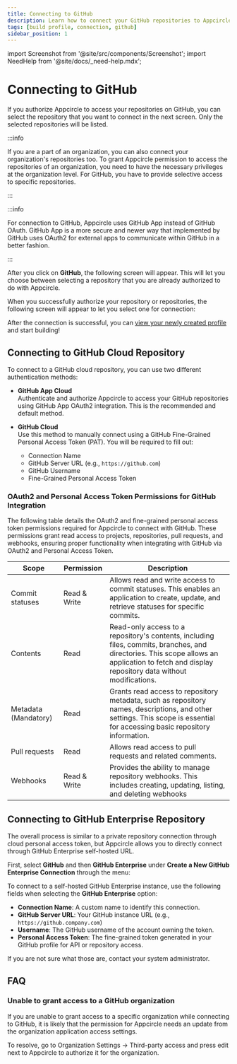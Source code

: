 ```yaml
---
title: Connecting to GitHub
description: Learn how to connect your GitHub repositories to Appcircle
tags: [build profile, connection, github]
sidebar_position: 1
---
```


import Screenshot from '@site/src/components/Screenshot';
import NeedHelp from '@site/docs/\_need-help.mdx';

# Connecting to GitHub

If you authorize Appcircle to access your repositories on GitHub, you can select the repository that you want to connect in the next screen. Only the selected repositories will be listed.

:::info

If you are a part of an organization, you can also connect your organization's repositories too. To grant Appcircle permission to access the repositories of an organization, you need to have the necessary privileges at the organization level. For GitHub, you have to provide selective access to specific repositories.

:::

:::info

For connection to GitHub, Appcircle uses GitHub App instead of GitHub OAuth. GitHub App is a more secure and newer way that implemented by GitHub uses OAuth2 for external apps to communicate within GitHub in a better fashion.

:::

<Screenshot url='https://cdn.appcircle.io/docs/assets/BE5278-repoconnect1.png' />

After you click on **GitHub**, the following screen will appear. This will let you choose between selecting a repository that you are already authorized to do with Appcircle.

<Screenshot url='https://cdn.appcircle.io/docs/assets/BE6444-github1.png' />

When you successfully authorize your repository or repositories, the following screen will appear to let you select one for connection:

<Screenshot url='https://cdn.appcircle.io/docs/assets/BE6444-connect-repository-github.png' />

After the connection is successful, you can [view your newly created profile](/build/build-process-management/profile-creation#profile-listing) and start building!

## Connecting to GitHub Cloud Repository

To connect to a GitHub cloud repository, you can use two different authentication methods:

- **GitHub App Cloud**  
  Authenticate and authorize Appcircle to access your GitHub repositories using GitHub App OAuth2 integration. This is the recommended and default method.

- **GitHub Cloud**  
  Use this method to manually connect using a GitHub Fine-Grained Personal Access Token (PAT). You will be required to fill out:

  - Connection Name
  - GitHub Server URL (e.g., `https://github.com`)
  - GitHub Username
  - Fine-Grained Personal Access Token

### OAuth2 and Personal Access Token Permissions for GitHub Integration

The following table details the OAuth2 and fine-grained personal access token permissions required for Appcircle to connect with GitHub. These permissions grant read access to projects, repositories, pull requests, and webhooks, ensuring proper functionality when integrating with GitHub via OAuth2 and Personal Access Token. 

| Scope                | Permission   | Description                                                                                                                                                                                   |
|----------------------|--------------|-----------------------------------------------------------------------------------------------------------------------------------------------------------------------------------------------|
| Commit statuses      | Read & Write | Allows read and write access to commit statuses. This enables an application to create, update, and retrieve statuses for specific commits.                                                   |
| Contents             | Read         | Read-only access to a repository's contents, including files, commits, branches, and directories. This scope allows an application to fetch and display repository data without modifications.|
| Metadata (Mandatory) | Read         | Grants read access to repository metadata, such as repository names, descriptions, and other settings. This scope is essential for accessing basic repository information.                    |
| Pull requests        | Read         | Allows read access to pull requests and related comments.                                                                                                                                     |
| Webhooks             | Read & Write | Provides the ability to manage repository webhooks. This includes creating, updating, listing, and deleting webhooks                                                                          |

## Connecting to GitHub Enterprise Repository

The overall process is similar to a private repository connection through cloud personal access token, but Appcircle allows you to directly connect through GitHub Enterprise self-hosted URL.

First, select **GitHub** and then **GitHub Enterprise** under **Create a New GitHub Enterprise Connection** through the menu:

<Screenshot url='https://cdn.appcircle.io/docs/assets/BE6444-githubenterprise1.png' />

To connect to a self-hosted GitHub Enterprise instance, use the following fields when selecting the **GitHub Enterprise** option:

- **Connection Name**: A custom name to identify this connection.
- **GitHub Server URL**: Your GitHub instance URL (e.g., `https://github.company.com`)
- **Username**: The GitHub username of the account owning the token.
- **Personal Access Token**: The fine-grained token generated in your GitHub profile for API or repository access.

If you are not sure what those are, contact your system administrator.

<Screenshot url='https://cdn.appcircle.io/docs/assets/BE6444-githubenterprise2.png' />

## FAQ

### Unable to grant access to a GitHub organization

If you are unable to grant access to a specific organization while connecting to GitHub, it is likely that the permission for Appcircle needs an update from the organization application access settings.

To resolve, go to Organization Settings -> Third-party access and press edit next to Appcircle to authorize it for the organization.

<NeedHelp />
